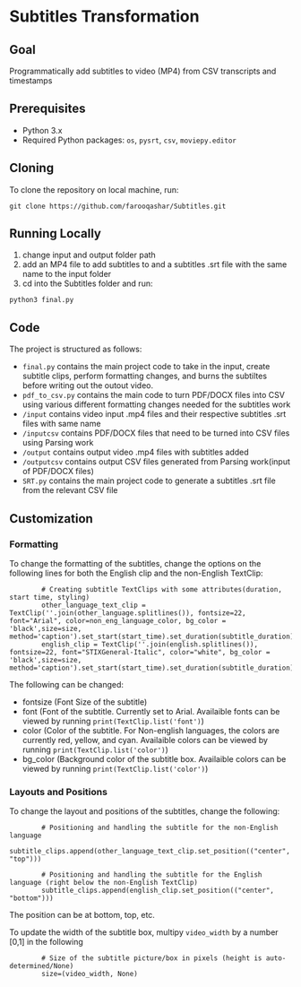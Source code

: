 # Subtitles Transformation

## Goal

Programmatically add subtitles to video (MP4) from CSV transcripts and timestamps

## Prerequisites
- Python 3.x
- Required Python packages: `os`, `pysrt`, `csv`, `moviepy.editor`

## Cloning
To clone the repository on local machine, run:
```
git clone https://github.com/farooqashar/Subtitles.git
```

## Running Locally 

1. change input and output folder path 
2. add an MP4 file to add subtitles to and a subtitles .srt file with the same name to the input folder 
2. cd into the Subtitles folder and run:

```
python3 final.py
```

## Code

The project is structured as follows:

- `final.py` contains the main project code to take in the input, create subtitle clips, perform formatting changes, and burns the subtiltes before writing out the outout video.
- `pdf_to_csv.py` contains the main code to turn PDF/DOCX files into CSV using various different formatting changes needed for the subtitles work
- `/input` contains video input .mp4 files and their respective subtitles .srt files with same name
- `/inputcsv` contains PDF/DOCX files that need to be turned into CSV files using Parsing work
- `/output` contains output video .mp4 files with subtitles added
- `/outputcsv` contains output CSV files generated from Parsing work(input of PDF/DOCX files)
- `SRT.py` contains the main project code to generate a subtitles .srt file from the relevant CSV file


## Customization

### Formatting
To change the formatting of the subtitles, change the options on the following lines for both the English clip and the non-English TextClip: 
```
        # Creating subtitle TextClips with some attributes(duration, start time, styling)
        other_language_text_clip = TextClip(''.join(other_language.splitlines()), fontsize=22, font="Arial", color=non_eng_language_color, bg_color = 'black',size=size, method='caption').set_start(start_time).set_duration(subtitle_duration)
        english_clip = TextClip(''.join(english.splitlines()), fontsize=22, font="STIXGeneral-Italic", color="white", bg_color = 'black',size=size, method='caption').set_start(start_time).set_duration(subtitle_duration)
```

The following can be changed: 
- fontsize (Font Size of the subtitle)
- font (Font of the subtitle. Currently set to Arial. Availaible fonts can be viewed by running `print(TextClip.list('font')`)
- color (Color of the subtitle. For Non-english languages, the colors are currently red, yellow, and cyan. Availaible colors can be viewed by running `print(TextClip.list('color')`)
- bg_color (Background color of the subtitle box. Availaible colors can be viewed by running `print(TextClip.list('color')`)

### Layouts and Positions
To change the layout and positions of the subtitles, change the following:
```
        # Positioning and handling the subtitle for the non-English language
        subtitle_clips.append(other_language_text_clip.set_position(("center", "top")))

        # Positioning and handling the subtitle for the English language (right below the non-English TextClip)
        subtitle_clips.append(english_clip.set_position(("center", "bottom")))
```
The position can be at bottom, top, etc. 

To update the width of the subtitle box, multipy `video_width` by a number [0,1] in the following
```
        # Size of the subtitle picture/box in pixels (height is auto-determined/None)
        size=(video_width, None) 
```
